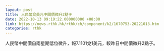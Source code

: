 ```yaml
---
layout: post
title: 人民幣兌美元中間價微升2點子
date: 2022-10-13 09:19:22.000000000 +08:00
link: https://news.rthk.hk/rthk/ch/component/k2/1670753-20221013.htm
categories: rthk
---
```


人民幣中間價自兩星期低位微升，報7.1101兌1美元，較昨日中間價微升2點子。

